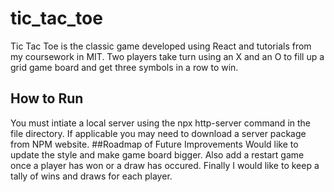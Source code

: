 # tic_tac_toe
Tic Tac Toe is the classic game developed using React and tutorials from my coursework in MIT. Two players take turn using an X and an O to fill up a grid game board and get three symbols in a row to win.
## How to Run
You must intiate a local server using the npx http-server command in the file directory. If applicable you may need to download a server package from NPM website. 
##Roadmap of Future Improvements
Would like to update the style and make game board bigger. Also add a restart game once a player has won or a draw has occured. Finally I would like to keep a tally of wins and draws for each player.
